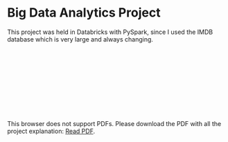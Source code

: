 # Big Data Analytics Project

This project was held in Databricks with PySpark, since I used the IMDB database which is very large and always changing.

<object data="http://yoursite.com/the.pdf" type="application/pdf" width="700px" height="700px">
    <embed src="http://yoursite.com/the.pdf">
        <p>This browser does not support PDFs. Please download the PDF with all the project explanation: <a href="https://github.com/beatrizctgoncalves/project_bda/blob/master/BDA%20-%20Project.pdf">Read PDF</a>.</p>
    </embed>
</object>
